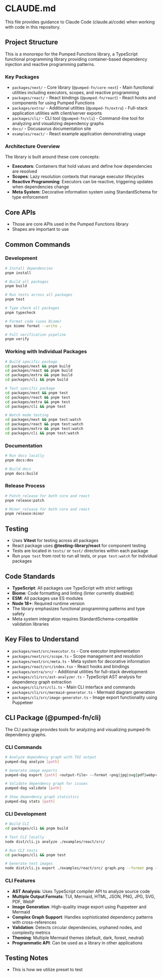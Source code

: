 # CLAUDE.md

This file provides guidance to Claude Code (claude.ai/code) when working with code in this repository.

## Project Structure

This is a monorepo for the Pumped Functions library, a TypeScript functional programming library providing container-based dependency injection and reactive programming patterns.

### Key Packages
- `packages/next/` - Core library (`@pumped-fn/core-next`) - Main functional utilities including executors, scopes, and reactive programming
- `packages/react/` - React bindings (`@pumped-fn/react`) - React hooks and components for using Pumped Functions
- `packages/extra/` - Additional utilities (`@pumped-fn/extra`) - Full-stack application utilities with client/server exports
- `packages/cli/` - CLI tool (`@pumped-fn/cli`) - Command-line tool for analyzing and visualizing dependency graphs
- `docs/` - Docusaurus documentation site
- `examples/react/` - React example application demonstrating usage

### Architecture Overview

The library is built around these core concepts:
- **Executors**: Containers that hold values and define how dependencies are resolved
- **Scopes**: Lazy resolution contexts that manage executor lifecycles
- **Reactive Programming**: Executors can be reactive, triggering updates when dependencies change
- **Meta System**: Decorative information system using StandardSchema for type enforcement

## Core APIs
- Those are core APIs used in the Pumped Functions library
- Shapes are important to use

## Common Commands

### Development
```bash
# Install dependencies
pnpm install

# Build all packages
pnpm build

# Run tests across all packages
pnpm test

# Type check all packages
pnpm typecheck

# Format code (uses Biome)
npx biome format --write .

# Full verification pipeline
pnpm verify
```

### Working with Individual Packages
```bash
# Build specific package
cd packages/next && pnpm build
cd packages/react && pnpm build
cd packages/extra && pnpm build
cd packages/cli && pnpm build

# Test specific package
cd packages/next && pnpm test
cd packages/react && pnpm test
cd packages/extra && pnpm test
cd packages/cli && pnpm test

# Watch mode testing
cd packages/next && pnpm test:watch
cd packages/react && pnpm test:watch
cd packages/extra && pnpm test:watch
cd packages/cli && pnpm test:watch
```

### Documentation
```bash
# Run docs locally
pnpm docs:dev

# Build docs
pnpm docs:build
```

### Release Process
```bash
# Patch release for both core and react
pnpm release:patch

# Minor release for both core and react
pnpm release:minor
```

## Testing

- Uses **Vitest** for testing across all packages
- React package uses **@testing-library/react** for component testing
- Tests are located in `tests/` or `test/` directories within each package
- Run `pnpm test` from root to run all tests, or `pnpm test:watch` for individual packages

## Code Standards

- **TypeScript**: All packages use TypeScript with strict settings
- **Biome**: Code formatting and linting (linter currently disabled)
- **ESM**: All packages use ES modules
- **Node 18+**: Required runtime version
- The library emphasizes functional programming patterns and type safety
- Meta system integration requires StandardSchema-compatible validation libraries

## Key Files to Understand

- `packages/next/src/executor.ts` - Core executor implementation
- `packages/next/src/scope.ts` - Scope management and resolution
- `packages/next/src/meta.ts` - Meta system for decorative information
- `packages/react/src/index.tsx` - React hooks and bindings
- `packages/extra/src/` - Additional utilities for full-stack development
- `packages/cli/src/ast-analyzer.ts` - TypeScript AST analysis for dependency graph extraction
- `packages/cli/src/cli.ts` - Main CLI interface and commands
- `packages/cli/src/mermaid-generator.ts` - Mermaid diagram generation
- `packages/cli/src/image-generator.ts` - Image export functionality using Puppeteer

## CLI Package (@pumped-fn/cli)

The CLI package provides tools for analyzing and visualizing pumped-fn dependency graphs.

### CLI Commands

```bash
# Analyze dependency graph with TUI output
pumped-dag analyze [path]

# Generate image exports
pumped-dag export [path] <output-file> --format <png|jpg|svg|pdf|webp>

# Validate dependency graph for issues
pumped-dag validate [path]

# Show dependency graph statistics
pumped-dag stats [path]
```

### CLI Development

```bash
# Build CLI
cd packages/cli && pnpm build

# Test CLI locally
node dist/cli.js analyze ./examples/react/src/

# Run CLI tests
cd packages/cli && pnpm test

# Generate test images
node dist/cli.js export ./examples/react/src/ graph.png --format png --theme dark
```

### CLI Features

- **AST Analysis**: Uses TypeScript compiler API to analyze source code
- **Multiple Output Formats**: TUI, Mermaid, HTML, JSON, PNG, JPG, SVG, PDF, WebP
- **Image Generation**: High-quality image export using Puppeteer and Mermaid
- **Complex Graph Support**: Handles sophisticated dependency patterns with cross-references
- **Validation**: Detects circular dependencies, orphaned nodes, and complexity metrics
- **Theming**: Multiple Mermaid themes (default, dark, forest, neutral)
- **Programmatic API**: Can be used as a library in other applications

## Testing Notes

- This is how we utilize preset to test
